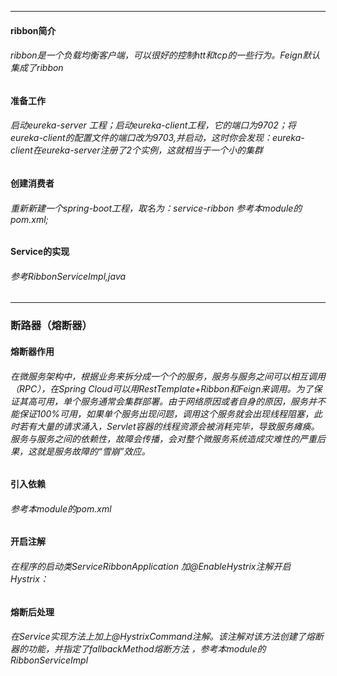 ----
#### ribbon简介
###### ribbon是一个负载均衡客户端，可以很好的控制htt和tcp的一些行为。Feign默认集成了ribbon


#### 准备工作
###### 启动eureka-server 工程；启动eureka-client工程，它的端口为9702；将eureka-client的配置文件的端口改为9703,并启动，这时你会发现：eureka-client在eureka-server注册了2个实例，这就相当于一个小的集群


#### 创建消费者
###### 重新新建一个spring-boot工程，取名为：service-ribbon   参考本module的pom.xml;


#### Service的实现
###### 参考RibbonServiceImpl,java

----
### 断路器（熔断器）


#### 熔断器作用
###### 在微服务架构中，根据业务来拆分成一个个的服务，服务与服务之间可以相互调用（RPC），在Spring Cloud可以用RestTemplate+Ribbon和Feign来调用。为了保证其高可用，单个服务通常会集群部署。由于网络原因或者自身的原因，服务并不能保证100%可用，如果单个服务出现问题，调用这个服务就会出现线程阻塞，此时若有大量的请求涌入，Servlet容器的线程资源会被消耗完毕，导致服务瘫痪。服务与服务之间的依赖性，故障会传播，会对整个微服务系统造成灾难性的严重后果，这就是服务故障的“雪崩”效应。

#### 引入依赖
###### 参考本module的pom.xml

#### 开启注解
###### 在程序的启动类ServiceRibbonApplication 加@EnableHystrix注解开启Hystrix：

#### 熔断后处理
###### 在Service实现方法上加上@HystrixCommand注解。该注解对该方法创建了熔断器的功能，并指定了fallbackMethod熔断方法 ，参考本module的RibbonServiceImpl
